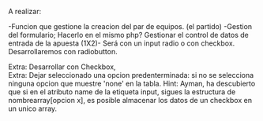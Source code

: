 A realizar: 

-Funcion que gestione la creacion del par de equipos. (el partido)
-Gestion del formulario;
  Hacerlo en el mismo php? 
  Gestionar el control de datos de entrada de la apuesta (1X2)- Será con un input radio o con checkbox. 
  Desarrollaremos con radiobutton. 

Extra: Desarrollar con Checkbox,  
Extra: Dejar seleccionado una opcion predenterminada: si no se selecciona ninguna opcion que muestre 'none' en la tabla.
  Hint: Ayman, ha descubierto que si en el atributo name de la etiqueta input, sigues la estructura de nombrearray[opcion x], es posible almacenar los datos de un checkbox en un unico array. 
